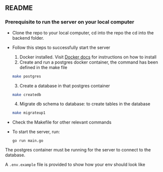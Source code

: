 ## README

### Prerequisite to run the server on your local computer
- Clone the repo to your local computer, cd into the repo the cd into the backend folder.
- Follow this steps to successfully start the server
    1. Docker installed. Visit [Docker docs](https://docs.docker.com/engine/install/)  for instructions on how to install
    2. Create and run a postgres docker container, the command has been defined in the make file
    ```bash
    make postgres
    ```
    3. Create a database in that postgres container
    ```bash
    make createdb
    ```
    4. Migrate db schema to database: to create tables in the database
    ```bash
    make migrateup1
    ```

- Check the Makefile for other relevant commands

- To start the server, run:

    ```
    go run main.go
    ```

The postgres container must be running for the server to connect to the database.

A `.env.example` file is provided to show how your env should look like